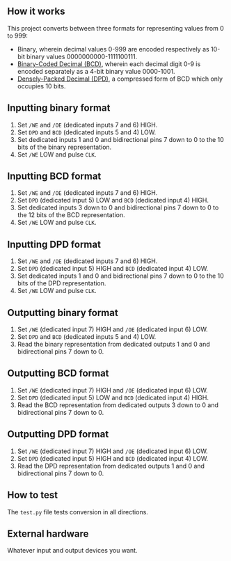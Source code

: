 ## How it works

This project converts between three formats for representing values from 0 to 999:

* Binary, wherein decimal values 0-999 are encoded respectively as 10-bit binary values 0000000000-1111100111.
* [Binary-Coded Decimal (BCD)](https://en.wikipedia.org/wiki/Binary-coded_decimal), wherein each decimal digit 0-9 is encoded separately as a 4-bit binary value 0000-1001.
* [Densely-Packed Decimal (DPD)](https://en.wikipedia.org/wiki/Densely_packed_decimal), a compressed form of BCD which only occupies 10 bits.

## Inputting binary format
1. Set `/WE` and `/OE` (dedicated inputs 7 and 6) HIGH.
2. Set `DPD` and `BCD` (dedicated inputs 5 and 4) LOW.
3. Set dedicated inputs 1 and 0 and bidirectional pins 7 down to 0 to the 10 bits of the binary representation.
4. Set `/WE` LOW and pulse `CLK`.

## Inputting BCD format
1. Set `/WE` and `/OE` (dedicated inputs 7 and 6) HIGH.
2. Set `DPD` (dedicated input 5) LOW and `BCD` (dedicated input 4) HIGH.
3. Set dedicated inputs 3 down to 0 and bidirectional pins 7 down to 0 to the 12 bits of the BCD representation.
4. Set `/WE` LOW and pulse `CLK`.

## Inputting DPD format
1. Set `/WE` and `/OE` (dedicated inputs 7 and 6) HIGH.
2. Set `DPD` (dedicated input 5) HIGH and `BCD` (dedicated input 4) LOW.
3. Set dedicated inputs 1 and 0 and bidirectional pins 7 down to 0 to the 10 bits of the DPD representation.
4. Set `/WE` LOW and pulse `CLK`.

## Outputting binary format
1. Set `/WE` (dedicated input 7) HIGH and `/OE` (dedicated input 6) LOW.
2. Set `DPD` and `BCD` (dedicated inputs 5 and 4) LOW.
3. Read the binary representation from dedicated outputs 1 and 0 and bidirectional pins 7 down to 0.

## Outputting BCD format
1. Set `/WE` (dedicated input 7) HIGH and `/OE` (dedicated input 6) LOW.
2. Set `DPD` (dedicated input 5) LOW and `BCD` (dedicated input 4) HIGH.
3. Read the BCD representation from dedicated outputs 3 down to 0 and bidirectional pins 7 down to 0.

## Outputting DPD format
1. Set `/WE` (dedicated input 7) HIGH and `/OE` (dedicated input 6) LOW.
2. Set `DPD` (dedicated input 5) HIGH and `BCD` (dedicated input 4) LOW.
3. Read the DPD representation from dedicated outputs 1 and 0 and bidirectional pins 7 down to 0.

## How to test

The `test.py` file tests conversion in all directions.

## External hardware

Whatever input and output devices you want.
